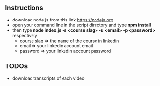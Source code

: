 ## Instructions

*   download node.js from this link https://nodejs.org
*   open your command line in the script directory and type __npm install__
*   then type __node index.js -s \<course slag\> -u \<email\> -p \<password\>__ respectively
    *   course slag => the name of the course in linkedin
    *   email => your linkedin account email
    *   password => your linkedin account password




## TODOs

* download transcripts of each video